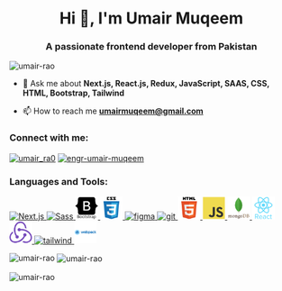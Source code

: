 <h1 align="center">Hi 👋, I'm Umair Muqeem</h1>
<h3 align="center">A passionate frontend developer from Pakistan</h3>

<p align="left"> <img src="https://komarev.com/ghpvc/?username=umair-rao&label=Profile%20views&color=0e75b6&style=flat" alt="umair-rao" /> </p>

- 💬 Ask me about **Next.js, React.js, Redux, JavaScript, SAAS, CSS, HTML, Bootstrap, Tailwind**

- 📫 How to reach me **umairmuqeem@gmail.com**

<h3 align="left">Connect with me:</h3>
<p align="left">
<a href="https://twitter.com/umair_ra0" target="blank"><img align="center" src="https://raw.githubusercontent.com/rahuldkjain/github-profile-readme-generator/master/src/images/icons/Social/twitter.svg" alt="umair_ra0" height="30" width="40" /></a>
<a href="https://linkedin.com/in/engr-umair-muqeem" target="blank"><img align="center" src="https://raw.githubusercontent.com/rahuldkjain/github-profile-readme-generator/master/src/images/icons/Social/linked-in-alt.svg" alt="engr-umair-muqeem" height="30" width="40" /></a>
</p>

<h3 align="left">Languages and Tools:</h3>
<p align="left"> <a href="https://nextjs.org" target="_blank" rel="noreferrer">
  <img src="https://assets.vercel.com/image/upload/v1607554385/repositories/next-js/next-logo.png" alt="Next.js" width="40" height="40" />
</a>
<a href="https://sass-lang.com" target="_blank" rel="noreferrer">
  <img src="https://img.icons8.com/color/452/sass.png" alt="Sass" width="40" height="40" />
</a><a href="https://getbootstrap.com" target="_blank" rel="noreferrer"> <img src="https://raw.githubusercontent.com/devicons/devicon/master/icons/bootstrap/bootstrap-plain-wordmark.svg" alt="bootstrap" width="40" height="40"/> </a> <a href="https://www.w3schools.com/css/" target="_blank" rel="noreferrer"> <img src="https://raw.githubusercontent.com/devicons/devicon/master/icons/css3/css3-original-wordmark.svg" alt="css3" width="40" height="40"/> </a> <a href="https://www.figma.com/" target="_blank" rel="noreferrer"> <img src="https://www.vectorlogo.zone/logos/figma/figma-icon.svg" alt="figma" width="40" height="40"/> </a> <a href="https://git-scm.com/" target="_blank" rel="noreferrer"> <img src="https://www.vectorlogo.zone/logos/git-scm/git-scm-icon.svg" alt="git" width="40" height="40"/> </a> <a href="https://www.w3.org/html/" target="_blank" rel="noreferrer"> <img src="https://raw.githubusercontent.com/devicons/devicon/master/icons/html5/html5-original-wordmark.svg" alt="html5" width="40" height="40"/> </a> <a href="https://developer.mozilla.org/en-US/docs/Web/JavaScript" target="_blank" rel="noreferrer"> <img src="https://raw.githubusercontent.com/devicons/devicon/master/icons/javascript/javascript-original.svg" alt="javascript" width="40" height="40"/> </a> <a href="https://www.mongodb.com/" target="_blank" rel="noreferrer"> <img src="https://raw.githubusercontent.com/devicons/devicon/master/icons/mongodb/mongodb-original-wordmark.svg" alt="mongodb" width="40" height="40"/> </a> <a href="https://reactjs.org/" target="_blank" rel="noreferrer"> <img src="https://raw.githubusercontent.com/devicons/devicon/master/icons/react/react-original-wordmark.svg" alt="react" width="40" height="40"/> </a> <a href="https://redux.js.org" target="_blank" rel="noreferrer"> <img src="https://raw.githubusercontent.com/devicons/devicon/master/icons/redux/redux-original.svg" alt="redux" width="40" height="40"/> </a> <a href="https://tailwindcss.com/" target="_blank" rel="noreferrer"> <img src="https://www.vectorlogo.zone/logos/tailwindcss/tailwindcss-icon.svg" alt="tailwind" width="40" height="40"/> </a> <a href="https://webpack.js.org" target="_blank" rel="noreferrer"> <img src="https://raw.githubusercontent.com/devicons/devicon/d00d0969292a6569d45b06d3f350f463a0107b0d/icons/webpack/webpack-original-wordmark.svg" alt="webpack" width="40" height="40"/> </a> </p>

<p><img align="left" src="https://github-readme-stats.vercel.app/api/top-langs?username=umair-rao&show_icons=true&locale=en&layout=compact" alt="umair-rao" /></p>

<p>&nbsp;<img align="center" src="https://github-readme-stats.vercel.app/api?username=umair-rao&show_icons=true&locale=en" alt="umair-rao" /></p>

<p><img align="center" src="https://github-readme-streak-stats.herokuapp.com/?user=umair-rao&" alt="umair-rao" /></p>
